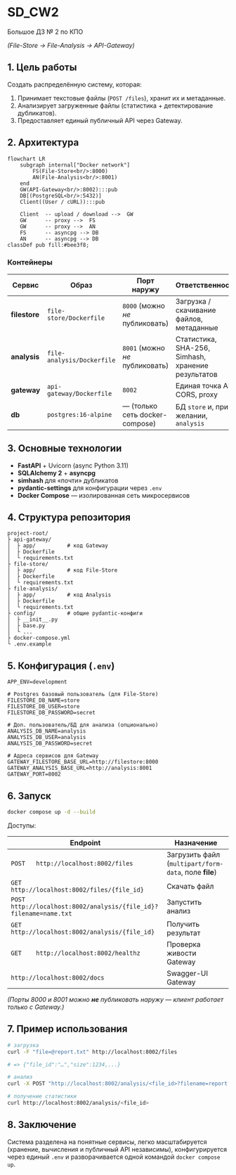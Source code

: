 # SD_CW2
Большое ДЗ № 2 по КПО

*(File-Store → File-Analysis → API-Gateway)*  

## 1. Цель работы
Создать распределённую систему, которая:

1. Принимает текстовые файлы (`POST /files`), хранит их и метаданные.  
2. Анализирует загруженные файлы (статистика + детектирование дубликатов).  
3. Предоставляет единый публичный API через Gateway.  

## 2. Архитектура

```mermaid
flowchart LR
    subgraph internal["Docker network"]
        FS(File-Store<br/>:8000)
        AN(File-Analysis<br/>:8001)
    end
    GW(API-Gateway<br/>:8002):::pub
    DB[(PostgreSQL<br/>:5432)]
    Client((User / cURL)):::pub

    Client  -- upload / download -->  GW
    GW      -- proxy -->  FS
    GW      -- proxy -->  AN
    FS      -- asyncpg --> DB
    AN      -- asyncpg --> DB
classDef pub fill:#bee3f8;
````

### Контейнеры

| Сервис        | Образ                      | Порт наружу                     | Ответственность                                    |
| ------------- | -------------------------- | ------------------------------- | -------------------------------------------------- |
| **filestore** | `file-store/Dockerfile`    | `8000` (можно *не* публиковать) | Загрузка / скачивание файлов, метаданные           |
| **analysis**  | `file-analysis/Dockerfile` | `8001` (можно *не* публиковать) | Статистика, SHA-256, Simhash, хранение результатов |
| **gateway**   | `api-gateway/Dockerfile`   | `8002`                          | Единая точка API, CORS, proxy                      |
| **db**        | `postgres:16-alpine`       | — (только сеть docker-compose)  | БД `store` и, при желании, `analysis`              |

## 3. Основные технологии

* **FastAPI** + Uvicorn (async Python 3.11)
* **SQLAlchemy 2** + **asyncpg**
* **simhash** для «почти» дубликатов
* **pydantic-settings** для конфигурации через `.env`
* **Docker Compose** — изолированная сеть микросервисов

## 4. Структура репозитория

```
project-root/
├ api-gateway/
│  ├ app/          # код Gateway
│  ├ Dockerfile
│  └ requirements.txt
├ file-store/
│  ├ app/          # код File-Store
│  ├ Dockerfile
│  └ requirements.txt
├ file-analysis/
│  ├ app/          # код Analysis
│  ├ Dockerfile
│  └ requirements.txt
├ config/          # общие pydantic-конфиги
│  ├ __init__.py
│  ├ base.py
│  └ ...
├ docker-compose.yml
└ .env.example
```

## 5. Конфигурация (`.env`)

```env
APP_ENV=development

# Postgres базовый пользователь (для File-Store)
FILESTORE_DB_NAME=store
FILESTORE_DB_USER=store
FILESTORE_DB_PASSWORD=secret

# Доп. пользователь/БД для анализа (опционально)
ANALYSIS_DB_NAME=analysis
ANALYSIS_DB_USER=analysis
ANALYSIS_DB_PASSWORD=secret

# Адреса сервисов для Gateway
GATEWAY_FILESTORE_BASE_URL=http://filestore:8000
GATEWAY_ANALYSIS_BASE_URL=http://analysis:8001
GATEWAY_PORT=8002
```

## 6. Запуск

```bash
docker compose up -d --build
```

Доступы:

| Endpoint                                                            | Назначение                                            |
| ------------------------------------------------------------------- | ----------------------------------------------------- |
| `POST   http://localhost:8002/files`                                | Загрузить файл (`multipart/form-data`, поле **file**) |
| `GET    http://localhost:8002/files/{file_id}`                      | Скачать файл                                          |
| `POST   http://localhost:8002/analysis/{file_id}?filename=name.txt` | Запустить анализ                                      |
| `GET    http://localhost:8002/analysis/{file_id}`                   | Получить результат                                    |
| `GET    http://localhost:8002/healthz`                              | Проверка живости Gateway                              |
| `http://localhost:8002/docs`                                        | Swagger-UI Gateway                                    |

*(Порты 8000 и 8001 можно **не** публиковать наружу — клиент работает только с Gateway.)*

## 7. Пример использования

```bash
# загрузка
curl -F "file=@report.txt" http://localhost:8002/files

# => {"file_id":"…","size":1234,...}

# анализ
curl -X POST "http://localhost:8002/analysis/<file_id>?filename=report.txt"

# получение статистики
curl http://localhost:8002/analysis/<file_id>
```

## 8. Заключение

Система разделена на понятные сервисы, легко масштабируется
(хранение, вычисления и публичный API независимы), конфигурируется через
единый `.env` и разворачивается одной командой `docker compose up`.

